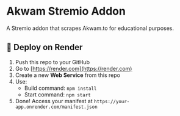 # Akwam Stremio Addon

A Stremio addon that scrapes Akwam.to for educational purposes.

## 🚀 Deploy on Render

1. Push this repo to your GitHub
2. Go to [https://render.com](https://render.com)
3. Create a new **Web Service** from this repo
4. Use:
   - Build command: `npm install`
   - Start command: `npm start`
5. Done! Access your manifest at `https://your-app.onrender.com/manifest.json`